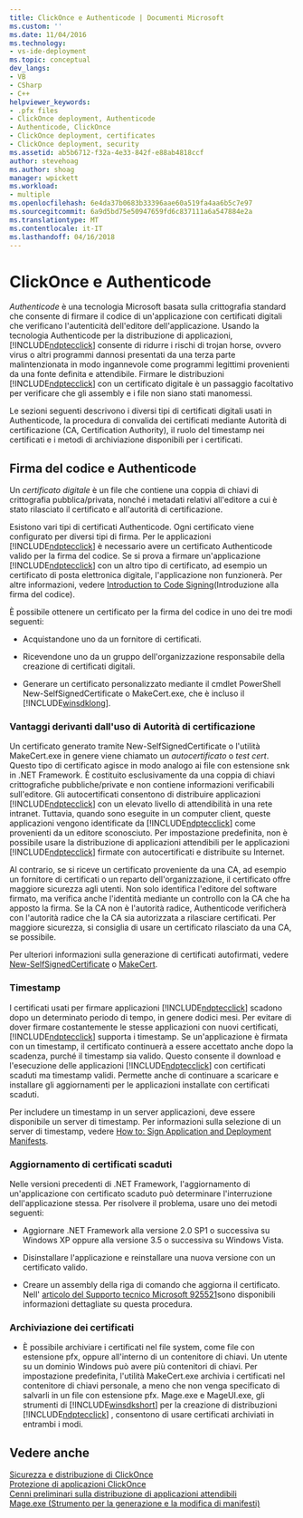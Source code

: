 ```yaml
---
title: ClickOnce e Authenticode | Documenti Microsoft
ms.custom: ''
ms.date: 11/04/2016
ms.technology:
- vs-ide-deployment
ms.topic: conceptual
dev_langs:
- VB
- CSharp
- C++
helpviewer_keywords:
- .pfx files
- ClickOnce deployment, Authenticode
- Authenticode, ClickOnce
- ClickOnce deployment, certificates
- ClickOnce deployment, security
ms.assetid: ab5b6712-f32a-4e33-842f-e88ab4818ccf
author: stevehoag
ms.author: shoag
manager: wpickett
ms.workload:
- multiple
ms.openlocfilehash: 6e4da37b0683b33396aae60a519fa4aa6b5c7e97
ms.sourcegitcommit: 6a9d5bd75e50947659fd6c837111a6a547884e2a
ms.translationtype: MT
ms.contentlocale: it-IT
ms.lasthandoff: 04/16/2018
---
```

# <a name="clickonce-and-authenticode"></a>ClickOnce e Authenticode
*Authenticode* è una tecnologia Microsoft basata sulla crittografia standard che consente di firmare il codice di un'applicazione con certificati digitali che verificano l'autenticità dell'editore dell'applicazione. Usando la tecnologia Authenticode per la distribuzione di applicazioni, [!INCLUDE[ndptecclick](../deployment/includes/ndptecclick_md.md)] consente di ridurre i rischi di trojan horse, ovvero virus o altri programmi dannosi presentati da una terza parte malintenzionata in modo ingannevole come programmi legittimi provenienti da una fonte definita e attendibile. Firmare le distribuzioni [!INCLUDE[ndptecclick](../deployment/includes/ndptecclick_md.md)] con un certificato digitale è un passaggio facoltativo per verificare che gli assembly e i file non siano stati manomessi.  
  
 Le sezioni seguenti descrivono i diversi tipi di certificati digitali usati in Authenticode, la procedura di convalida dei certificati mediante Autorità di certificazione (CA, Certification Authority), il ruolo del timestamp nei certificati e i metodi di archiviazione disponibili per i certificati.  
  
## <a name="authenticode-and-code-signing"></a>Firma del codice e Authenticode  
 Un *certificato digitale* è un file che contiene una coppia di chiavi di crittografia pubblica/privata, nonché i metadati relativi all'editore a cui è stato rilasciato il certificato e all'autorità di certificazione.  
  
 Esistono vari tipi di certificati Authenticode. Ogni certificato viene configurato per diversi tipi di firma. Per le applicazioni [!INCLUDE[ndptecclick](../deployment/includes/ndptecclick_md.md)] è necessario avere un certificato Authenticode valido per la firma del codice. Se si prova a firmare un'applicazione [!INCLUDE[ndptecclick](../deployment/includes/ndptecclick_md.md)] con un altro tipo di certificato, ad esempio un certificato di posta elettronica digitale, l'applicazione non funzionerà. Per altre informazioni, vedere [Introduction to Code Signing](http://go.microsoft.com/fwlink/?LinkId=179452)(Introduzione alla firma del codice).  
  
 È possibile ottenere un certificato per la firma del codice in uno dei tre modi seguenti:  
  
-   Acquistandone uno da un fornitore di certificati.  
  
-   Ricevendone uno da un gruppo dell'organizzazione responsabile della creazione di certificati digitali.  
  
-   Generare un certificato personalizzato mediante il cmdlet PowerShell New-SelfSignedCertificate o MakeCert.exe, che è incluso il [!INCLUDE[winsdklong](../deployment/includes/winsdklong_md.md)].  
  
### <a name="how-using-certificate-authorities-helps-users"></a>Vantaggi derivanti dall'uso di Autorità di certificazione  
 Un certificato generato tramite New-SelfSignedCertificate o l'utilità MakeCert.exe in genere viene chiamato un *autocertificato* o *test cert*. Questo tipo di certificato agisce in modo analogo ai file con estensione snk in .NET Framework. È costituito esclusivamente da una coppia di chiavi crittografiche pubbliche/private e non contiene informazioni verificabili sull'editore. Gli autocertificati consentono di distribuire applicazioni [!INCLUDE[ndptecclick](../deployment/includes/ndptecclick_md.md)] con un elevato livello di attendibilità in una rete intranet. Tuttavia, quando sono eseguite in un computer client, queste applicazioni vengono identificate da [!INCLUDE[ndptecclick](../deployment/includes/ndptecclick_md.md)] come provenienti da un editore sconosciuto. Per impostazione predefinita, non è possibile usare la distribuzione di applicazioni attendibili per le applicazioni [!INCLUDE[ndptecclick](../deployment/includes/ndptecclick_md.md)] firmate con autocertificati e distribuite su Internet.  
  
 Al contrario, se si riceve un certificato proveniente da una CA, ad esempio un fornitore di certificati o un reparto dell'organizzazione, il certificato offre maggiore sicurezza agli utenti. Non solo identifica l'editore del software firmato, ma verifica anche l'identità mediante un controllo con la CA che ha apposto la firma. Se la CA non è l'autorità radice, Authenticode verificherà con l'autorità radice che la CA sia autorizzata a rilasciare certificati. Per maggiore sicurezza, si consiglia di usare un certificato rilasciato da una CA, se possibile.  
  
 Per ulteriori informazioni sulla generazione di certificati autofirmati, vedere [New-SelfSignedCertificate](https://technet.microsoft.com/itpro/powershell/windows/pkiclient/new-selfsignedcertificate) o [MakeCert](https://msdn.microsoft.com/library/windows/desktop/aa386968.aspx).  
  
### <a name="timestamps"></a>Timestamp  
 I certificati usati per firmare applicazioni [!INCLUDE[ndptecclick](../deployment/includes/ndptecclick_md.md)] scadono dopo un determinato periodo di tempo, in genere dodici mesi. Per evitare di dover firmare costantemente le stesse applicazioni con nuovi certificati, [!INCLUDE[ndptecclick](../deployment/includes/ndptecclick_md.md)] supporta i timestamp. Se un'applicazione è firmata con un timestamp, il certificato continuerà a essere accettato anche dopo la scadenza, purché il timestamp sia valido. Questo consente il download e l'esecuzione delle applicazioni [!INCLUDE[ndptecclick](../deployment/includes/ndptecclick_md.md)] con certificati scaduti ma timestamp validi. Permette anche di continuare a scaricare e installare gli aggiornamenti per le applicazioni installate con certificati scaduti.  
  
 Per includere un timestamp in un server applicazioni, deve essere disponibile un server di timestamp. Per informazioni sulla selezione di un server di timestamp, vedere [How to: Sign Application and Deployment Manifests](../ide/how-to-sign-application-and-deployment-manifests.md).  
  
### <a name="updating-expired-certificates"></a>Aggiornamento di certificati scaduti  
 Nelle versioni precedenti di .NET Framework, l'aggiornamento di un'applicazione con certificato scaduto può determinare l'interruzione dell'applicazione stessa. Per risolvere il problema, usare uno dei metodi seguenti:  
  
-   Aggiornare .NET Framework alla versione 2.0 SP1 o successiva su Windows XP oppure alla versione 3.5 o successiva su Windows Vista.  
  
-   Disinstallare l'applicazione e reinstallare una nuova versione con un certificato valido.  
  
-   Creare un assembly della riga di comando che aggiorna il certificato. Nell' [articolo del Supporto tecnico Microsoft 925521](http://go.microsoft.com/fwlink/?LinkId=179454)sono disponibili informazioni dettagliate su questa procedura.  
  
### <a name="storing-certificates"></a>Archiviazione dei certificati  
  
-   È possibile archiviare i certificati nel file system, come file con estensione pfx, oppure all'interno di un contenitore di chiavi. Un utente su un dominio Windows può avere più contenitori di chiavi. Per impostazione predefinita, l'utilità MakeCert.exe archivia i certificati nel contenitore di chiavi personale, a meno che non venga specificato di salvarli in un file con estensione pfx. Mage.exe e MageUI.exe, gli strumenti di [!INCLUDE[winsdkshort](../debugger/debug-interface-access/includes/winsdkshort_md.md)] per la creazione di distribuzioni [!INCLUDE[ndptecclick](../deployment/includes/ndptecclick_md.md)] , consentono di usare certificati archiviati in entrambi i modi.  
  
## <a name="see-also"></a>Vedere anche  
 [Sicurezza e distribuzione di ClickOnce](../deployment/clickonce-security-and-deployment.md)   
 [Protezione di applicazioni ClickOnce](../deployment/securing-clickonce-applications.md)   
 [Cenni preliminari sulla distribuzione di applicazioni attendibili](../deployment/trusted-application-deployment-overview.md)   
 [Mage.exe (Strumento per la generazione e la modifica di manifesti)](/dotnet/framework/tools/mage-exe-manifest-generation-and-editing-tool)